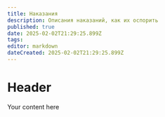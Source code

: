 ```yaml
---
title: Наказания
description: Описания наказаний, как их оспорить
published: true
date: 2025-02-02T21:29:25.899Z
tags: 
editor: markdown
dateCreated: 2025-02-02T21:29:25.899Z
---
```


# Header
Your content here